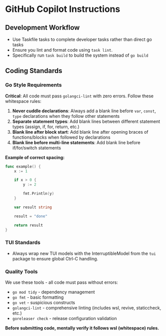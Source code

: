 # GitHub Copilot Instructions

## Development Workflow

- Use Taskfile tasks to complete developer tasks rather than direct go tasks
- Ensure you lint and format code using `task lint`.
- Specifically run `task build` to build the system instead of `go build`

## Coding Standards

### Go Style Requirements

**Critical**: All code must pass `golangci-lint` with zero errors. Follow these whitespace rules:

1. **Never cuddle declarations**: Always add a blank line before `var`, `const`, `type` declarations when they follow other statements
2. **Separate statement types**: Add blank lines between different statement types (assign, if, for, return, etc.)
3. **Blank line after block start**: Add blank line after opening braces of functions/blocks when followed by declarations
4. **Blank line before multi-line statements**: Add blank line before if/for/switch statements

**Example of correct spacing:**
```go
func example() {
    x := 1

    if x > 0 {
        y := 2

        fmt.Println(y)
    }

    var result string

    result = "done"

    return result
}
```

### TUI Standards

- Always wrap new TUI models with the InterruptibleModel from the `tui` package to ensure global Ctrl-C handling.

### Quality Tools

We use these tools - all code must pass without errors:
- `go mod tidy` - dependency management
- `go fmt` - basic formatting
- `go vet` - suspicious constructs
- `golangci-lint` - comprehensive linting (includes wsl, revive, staticcheck, etc.)
- `goreleaser check` - release configuration validation

**Before submitting code, mentally verify it follows wsl (whitespace) rules.**